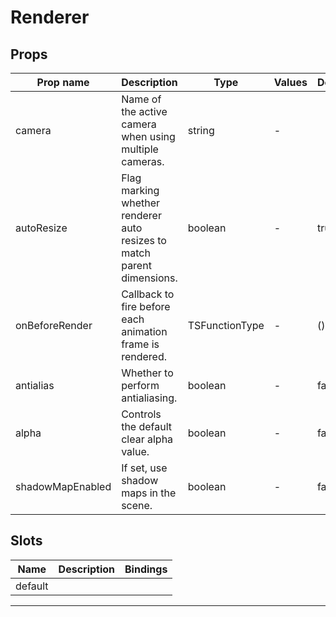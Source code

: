 # Renderer

## Props

| Prop name        | Description                                                            | Type           | Values | Default     |
| ---------------- | ---------------------------------------------------------------------- | -------------- | ------ | ----------- |
| camera           | Name of the active camera when using multiple cameras.                 | string         | -      |             |
| autoResize       | Flag marking whether renderer auto resizes to match parent dimensions. | boolean        | -      | true        |
| onBeforeRender   | Callback to fire before each animation frame is rendered.              | TSFunctionType | -      | () =&gt; {} |
| antialias        | Whether to perform antialiasing.                                       | boolean        | -      | false       |
| alpha            | Controls the default clear alpha value.                                | boolean        | -      | false       |
| shadowMapEnabled | If set, use shadow maps in the scene.                                  | boolean        | -      | false       |

## Slots

| Name    | Description | Bindings |
| ------- | ----------- | -------- |
| default |             |          |

---
